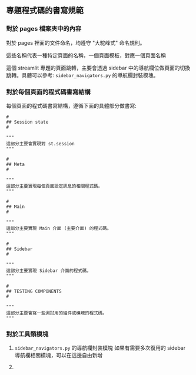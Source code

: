 ## 專題程式碼的書寫規範

### 對於 pages 檔案夾中的內容

對於 pages 裡面的文件命名，均遵守 "大駝峰式" 命名規則。  

這些名稱代表一種特定頁面的名稱，一個頁面模板，對應一個頁面名稱  

這個 streamlit 專題的頁面跳轉，主要會透過 sidebar 中的導航欄位做頁面的切換跳轉。具體可以參考: `sidebar_navigators.py` 的導航欄封裝模塊。


### 對於每個頁面的程式碼書寫結構

每個頁面的程式碼書寫結構，遵循下面的具體部分做書寫:

```
#
## Session state
#

"""
這部分主要會實現對 st.session
"""

#
## Meta
#

"""
這部分主要實現每個頁面設定訊息的相關程式碼。
"""

#
## Main
#

"""
這部分主要實現 Main 介面 (主要介面) 的程式碼。
"""

#
## Sidebar
#

"""
這部分主要實現 Sidebar 介面的程式碼。
"""

#
## TESTING COMPONENTS
#

"""
這部分主要會寫一些測試用的組件或模塊的程式碼。
"""

```


### 對於工具類模塊

1. `sidebar_navigators.py` 的導航欄封裝模塊
    如果有需要多次復用的 sidebar 導航欄相關模塊，可以在這邊自由新增

2. 


